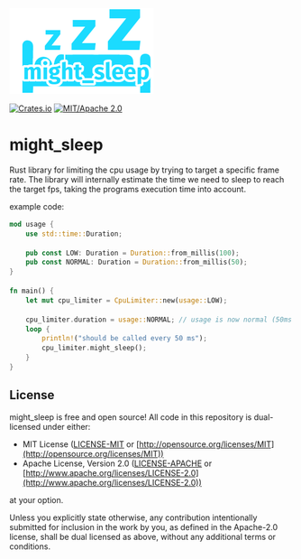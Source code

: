 ![](logo.png)

[![Crates.io](https://img.shields.io/crates/v/might_sleep.svg)](https://crates.io/crates/might_sleep)
[![MIT/Apache 2.0](https://img.shields.io/badge/license-MIT%2FApache-blue.svg)](https://github.com/TanTanDev/might_sleep/blob/main/LICENSE)
# might_sleep

Rust library for limiting the cpu usage by trying to target a specific frame rate.
The library will internally estimate the time we need to sleep to reach the target fps, taking the programs execution time into account.

example code:
```rs
mod usage {
    use std::time::Duration;

    pub const LOW: Duration = Duration::from_millis(100);
    pub const NORMAL: Duration = Duration::from_millis(50);
}

fn main() {
    let mut cpu_limiter = CpuLimiter::new(usage::LOW);

    cpu_limiter.duration = usage::NORMAL; // usage is now normal (50ms delay)
    loop {
        println!("should be called every 50 ms");
        cpu_limiter.might_sleep();
    }
}
```

## License

might_sleep is free and open source! All code in this repository is dual-licensed under either:

* MIT License ([LICENSE-MIT](docs/LICENSE-MIT) or [http://opensource.org/licenses/MIT](http://opensource.org/licenses/MIT))
* Apache License, Version 2.0 ([LICENSE-APACHE](docs/LICENSE-APACHE) or [http://www.apache.org/licenses/LICENSE-2.0](http://www.apache.org/licenses/LICENSE-2.0))

at your option.

Unless you explicitly state otherwise, any contribution intentionally submitted
for inclusion in the work by you, as defined in the Apache-2.0 license, shall be dual licensed as above, without any
additional terms or conditions.
